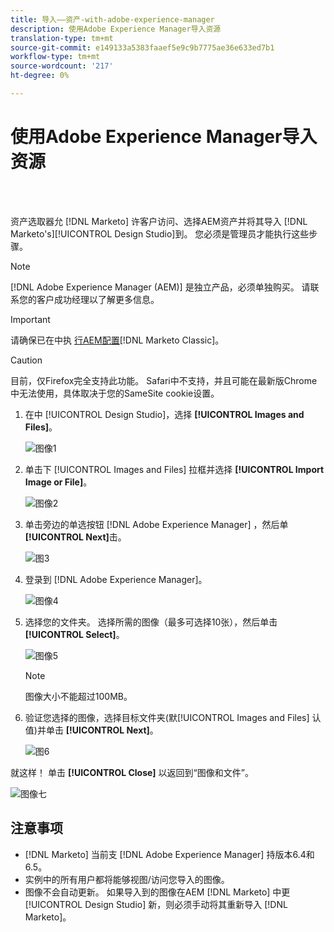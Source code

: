 ```yaml
---
title: 导入——资产-with-adobe-experience-manager
description: 使用Adobe Experience Manager导入资源
translation-type: tm+mt
source-git-commit: e149133a5383faaef5e9c9b7775ae36e633ed7b1
workflow-type: tm+mt
source-wordcount: '217'
ht-degree: 0%

---
```



# 使用Adobe Experience Manager导入资源

<br> 

资产选取器允 [!DNL Marketo] 许客户访问、选择AEM资产并将其导入 [!DNL Marketo's][!UICONTROL Design Studio]到。 您必须是管理员才能执行这些步骤。

>[!NOTE]
>[!DNL Adobe Experience Manager (AEM)] 是独立产品，必须单独购买。 请联系您的客户成功经理以了解更多信息。

>[!IMPORTANT]
>请确保已在中执 [行AEM配置](https://docs.marketo.com/x/FwPLAQ)[!DNL Marketo Classic]。

>[!CAUTION]
>
>目前，仅Firefox完全支持此功能。 Safari中不支持，并且可能在最新版Chrome中无法使用，具体取决于您的SameSite cookie设置。

1. 在中 [!UICONTROL Design Studio]，选择 **[!UICONTROL Images and Files]**。

   ![图像1](/help/sky/assets/design-studio/importing-assets-with-adobe-experience-manager/importing-assets-with-adobe-experience-manager-1.png)

1. 单击下 [!UICONTROL Images and Files] 拉框并选择 **[!UICONTROL Import Image or File]**。

   ![图像2](/help/sky/assets/design-studio/importing-assets-with-adobe-experience-manager/importing-assets-with-adobe-experience-manager-2.png)

1. 单击旁边的单选按钮 [!DNL Adobe Experience Manager] ，然后单 **[!UICONTROL Next]**&#x200B;击。

   ![图3](/help/sky/assets/design-studio/importing-assets-with-adobe-experience-manager/importing-assets-with-adobe-experience-manager-3.png)

1. 登录到 [!DNL Adobe Experience Manager]。

   ![图像4](/help/sky/assets/design-studio/importing-assets-with-adobe-experience-manager/importing-assets-with-adobe-experience-manager-4.png)

1. 选择您的文件夹。 选择所需的图像（最多可选择10张），然后单击 **[!UICONTROL Select]**。

   ![图像5](/help/sky/assets/design-studio/importing-assets-with-adobe-experience-manager/importing-assets-with-adobe-experience-manager-5.png)

   >[!NOTE]
   >
   >图像大小不能超过100MB。

1. 验证您选择的图像，选择目标文件夹(默[!UICONTROL Images and Files] 认值)并单击 **[!UICONTROL Next]**。

   ![图6](/help/sky/assets/design-studio/importing-assets-with-adobe-experience-manager/importing-assets-with-adobe-experience-manager-6.png)

就这样！ 单击 **[!UICONTROL Close]** 以返回到“图像和文件”。

![图像七](/help/sky/assets/design-studio/importing-assets-with-adobe-experience-manager/importing-assets-with-adobe-experience-manager-7.png)

## 注意事项

* [!DNL Marketo] 当前支 [!DNL Adobe Experience Manager] 持版本6.4和6.5。
* 实例中的所有用户都将能够视图/访问您导入的图像。
* 图像不会自动更新。 如果导入到的图像在AEM [!DNL Marketo] 中更 [!UICONTROL Design Studio] 新，则必须手动将其重新导入 [!DNL Marketo]。
